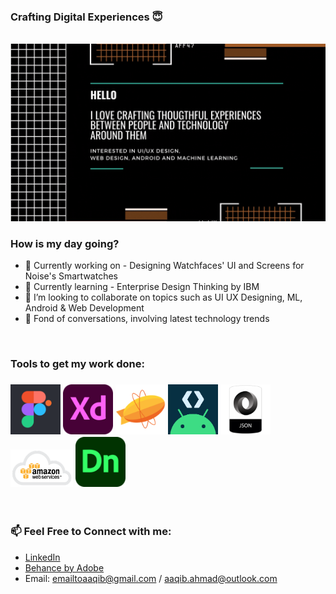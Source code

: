 ### Crafting Digital Experiences 😇
<br>
<img src="https://github.com/aaqibahmad/aaqibahmad/blob/main/HelloThere.gif">

### How is my day going?
  - 🔭 Currently working on - Designing Watchfaces' UI and Screens for Noise's Smartwatches
  - 🌱 Currently learning - Enterprise Design Thinking by IBM
  - 👯 I’m looking to collaborate on topics such as UI UX Designing, ML, Android & Web Development
  - 💬 Fond of conversations, involving latest technology trends
<br>

### Tools to get my work done:
### [<img src="https://github.com/aaqibahmad/aaqibahmad/blob/main/Figma.png" width="80" height="80">](https://www.figma.com/) [<img src="https://github.com/aaqibahmad/aaqibahmad/blob/main/Adobe%20XD.png" width="80" height="80">](https://www.adobe.com/in/products/xd.html) [<img src="https://github.com/aaqibahmad/aaqibahmad/blob/main/Zeplin.png" width="80" height="80">](https://zeplin.io/) [<img src="https://github.com/aaqibahmad/aaqibahmad/blob/main/Studio.png" width="80" height="80">](https://developer.android.com/studio) [<img src="https://github.com/aaqibahmad/aaqibahmad/blob/main/JSON.png" width="80" height="80">](https://www.json.org/json-en.html) [<img src="https://github.com/aaqibahmad/aaqibahmad/blob/main/AWS.png" width="100" height="60">](https://aws.amazon.com/what-is-aws/) [<img src="https://github.com/aaqibahmad/aaqibahmad/blob/main/DN.png" width="80" height="80">](https://www.adobe.com/in/products/dimension.html)
<br>

### 📫 Feel Free to Connect with me: 
  - [LinkedIn](https://www.linkedin.com/in/aaqib-ahmad/)
  - [Behance by Adobe](https://www.behance.net/aaqibahmad) 
  - Email: emailtoaaqib@gmail.com / aaqib.ahmad@outlook.com
